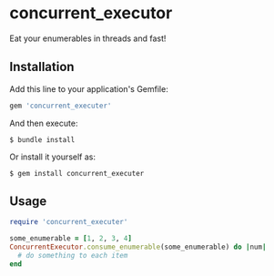 # concurrent_executor
Eat your enumerables in threads and fast!

## Installation

Add this line to your application's Gemfile:

```ruby
gem 'concurrent_executer'
```

And then execute:

    $ bundle install

Or install it yourself as:

    $ gem install concurrent_executer

## Usage
```ruby
require 'concurrent_executer'

some_enumerable = [1, 2, 3, 4]
ConcurrentExecutor.consume_enumerable(some_enumerable) do |num|
  # do something to each item
end
```

